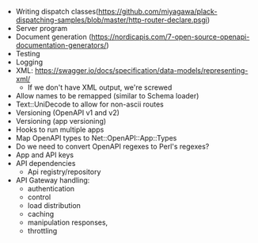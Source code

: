 * Writing dispatch classes(https://github.com/miyagawa/plack-dispatching-samples/blob/master/http-router-declare.psgi)
* Server program
* Document generation (https://nordicapis.com/7-open-source-openapi-documentation-generators/)
* Testing
* Logging
* XML: https://swagger.io/docs/specification/data-models/representing-xml/
    - If we don't have XML output, we're screwed
* Allow names to be remapped (similar to Schema loader)
* Text::UniDecode to allow for non-ascii routes
* Versioning (OpenAPI v1 and v2)
* Versioning (app versioning)
* Hooks to run multiple apps
* Map OpenAPI types to Net::OpenAPI::App::Types
* Do we need to convert OpenAPI regexes to Perl's regexes?
* App and API keys
* API dependencies
    - Api registry/repository
* API Gateway handling:
    - authentication
    - control
    - load distribution
    - caching
    - manipulation responses,
    - throttling
